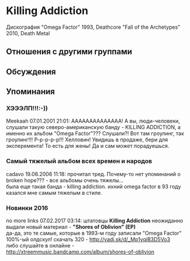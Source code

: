 # Killing Addiction

Дискография
"Omega Factor" 1993, Deathcore
"Fall of the Archetypes" 2010, Death Metal

## Отношения с другими группами


## Обсуждения


## Упоминания

### ХЭЭЭЛП!!!:-))

Meekaah 07.01.2001 21:01:
АААААААААААААА! А вы, люди-человеки, слушали такую северо-американскую банду - KILLING ADDICTION, а именно их альбом "Omega Factor"???  Слушали?! Вот там гроулинг, так гроулинг!!! Р-р-р-р-р!!! Хелловин! Увидишь в продаже, бери для эксперемента! То есть для жены! Да и сам может порадуешься.

### Самый тяжелый альбом всех времен и народов

cadavo 19.06.2006 11:18:
прочитал тред. Почему-то нет упоминаний о broken hope??? - все альбомы очень тяжелы...<BR>была еще такая банда - killing addiction. ихний omega factor в 93 году казался мне самым тяжелым в стиле.

### Новинки 2016

no more links 07.02.2017 03:14:
штатовцы <B>Killing Addiction</B> неожиданно выдали новый материал - <B>"Shores of Oblivion" (EP)</B><BR>да-да, это те самые, которые в 1993-м году записали "Omega Factor"<BR>100%-ый олдскул! скачать 320 - <A HREF="http://yadi.sk/d/_Mp1yqjB3D5Vo3" TARGET="_blank">http://yadi.sk/d/_Mp1yqjB3D5Vo3</A><BR>либо слушайте в онлайне - <A HREF="http://xtreemmusic.bandcamp.com/album/shores-of-oblivion" TARGET="_blank">http://xtreemmusic.bandcamp.com/album/shores-of-oblivion</A>

